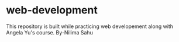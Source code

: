 # web-development

This repository is built while practicing web developement along with Angela Yu's course.
By-Nilima Sahu
